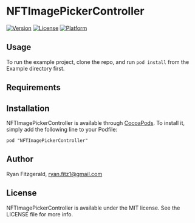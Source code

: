 # NFTImagePickerController

[![Version](https://img.shields.io/cocoapods/v/NFTImagePickerController.svg?style=flat)](http://cocoadocs.org/docsets/NFTImagePickerController)
[![License](https://img.shields.io/cocoapods/l/NFTImagePickerController.svg?style=flat)](http://cocoadocs.org/docsets/NFTImagePickerController)
[![Platform](https://img.shields.io/cocoapods/p/NFTImagePickerController.svg?style=flat)](http://cocoadocs.org/docsets/NFTImagePickerController)

## Usage

To run the example project, clone the repo, and run `pod install` from the Example directory first.

## Requirements

## Installation

NFTImagePickerController is available through [CocoaPods](http://cocoapods.org). To install
it, simply add the following line to your Podfile:

    pod "NFTImagePickerController"

## Author

Ryan Fitzgerald, ryan.fitz1@gmail.com

## License

NFTImagePickerController is available under the MIT license. See the LICENSE file for more info.


